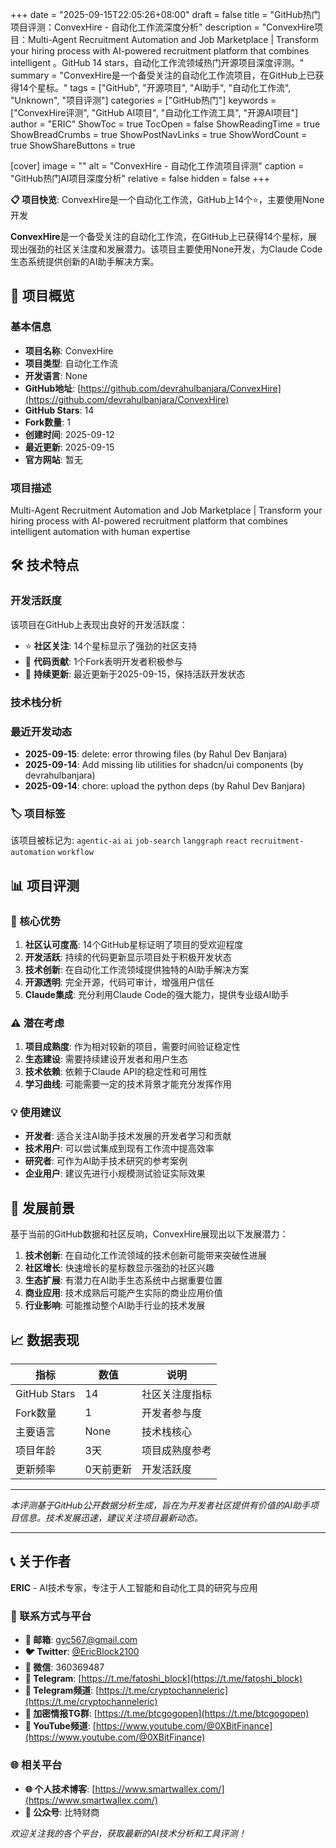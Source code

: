 +++
date = "2025-09-15T22:05:26+08:00"
draft = false
title = "GitHub热门项目评测：ConvexHire - 自动化工作流深度分析"
description = "ConvexHire项目：Multi-Agent Recruitment Automation and Job Marketplace | Transform your hiring process with AI-powered recruitment platform that combines intelligent 。GitHub 14 stars，自动化工作流领域热门开源项目深度评测。"
summary = "ConvexHire是一个备受关注的自动化工作流项目，在GitHub上已获得14个星标。"
tags = ["GitHub", "开源项目", "AI助手", "自动化工作流", "Unknown", "项目评测"]
categories = ["GitHub热门"]
keywords = ["ConvexHire评测", "GitHub AI项目", "自动化工作流工具", "开源AI项目"]
author = "ERIC"
ShowToc = true
TocOpen = false
ShowReadingTime = true
ShowBreadCrumbs = true
ShowPostNavLinks = true
ShowWordCount = true
ShowShareButtons = true

[cover]
image = ""
alt = "ConvexHire - 自动化工作流项目评测"
caption = "GitHub热门AI项目深度分析"
relative = false
hidden = false
+++

**📋 项目快览**: ConvexHire是一个自动化工作流，GitHub上14个⭐，主要使用None开发

**ConvexHire**是一个备受关注的自动化工作流，在GitHub上已获得14个星标，展现出强劲的社区关注度和发展潜力。该项目主要使用None开发，为Claude Code生态系统提供创新的AI助手解决方案。

## 🎯 项目概览

### 基本信息
- **项目名称**: ConvexHire
- **项目类型**: 自动化工作流
- **开发语言**: None
- **GitHub地址**: [https://github.com/devrahulbanjara/ConvexHire](https://github.com/devrahulbanjara/ConvexHire)
- **GitHub Stars**: 14
- **Fork数量**: 1
- **创建时间**: 2025-09-12
- **最近更新**: 2025-09-15
- **官方网站**: 暂无

### 项目描述
Multi-Agent Recruitment Automation and Job Marketplace | Transform your hiring process with AI-powered recruitment platform that combines intelligent automation with human expertise

## 🛠️ 技术特点

### 开发活跃度
该项目在GitHub上表现出良好的开发活跃度：
- ⭐ **社区关注**: 14个星标显示了强劲的社区支持
- 🔄 **代码贡献**: 1个Fork表明开发者积极参与
- 📅 **持续更新**: 最近更新于2025-09-15，保持活跃开发状态

### 技术栈分析

### 最近开发动态
- **2025-09-15**: delete: error throwing files (by Rahul Dev Banjara)
- **2025-09-14**: Add missing lib utilities for shadcn/ui components (by devrahulbanjara)
- **2025-09-14**: chore: upload the python deps (by Rahul Dev Banjara)


### 🏷️ 项目标签
该项目被标记为: `agentic-ai` `ai` `job-search` `langgraph` `react` `recruitment-automation` `workflow`


## 📊 项目评测

### 🎯 核心优势
1. **社区认可度高**: 14个GitHub星标证明了项目的受欢迎程度
2. **开发活跃**: 持续的代码更新显示项目处于积极开发状态
3. **技术创新**: 在自动化工作流领域提供独特的AI助手解决方案
4. **开源透明**: 完全开源，代码可审计，增强用户信任
5. **Claude集成**: 充分利用Claude Code的强大能力，提供专业级AI助手

### ⚠️ 潜在考虑
1. **项目成熟度**: 作为相对较新的项目，需要时间验证稳定性
2. **生态建设**: 需要持续建设开发者和用户生态
3. **技术依赖**: 依赖于Claude API的稳定性和可用性
4. **学习曲线**: 可能需要一定的技术背景才能充分发挥作用

### 💡 使用建议
- **开发者**: 适合关注AI助手技术发展的开发者学习和贡献
- **技术用户**: 可以尝试集成到现有工作流中提高效率
- **研究者**: 可作为AI助手技术研究的参考案例
- **企业用户**: 建议先进行小规模测试验证实际效果

## 🔮 发展前景

基于当前的GitHub数据和社区反响，ConvexHire展现出以下发展潜力：

1. **技术创新**: 在自动化工作流领域的技术创新可能带来突破性进展
2. **社区增长**: 快速增长的星标数显示强劲的社区兴趣
3. **生态扩展**: 有潜力在AI助手生态系统中占据重要位置
4. **商业应用**: 技术成熟后可能产生实际的商业应用价值
5. **行业影响**: 可能推动整个AI助手行业的技术发展

## 📈 数据表现

| 指标 | 数值 | 说明 |
|------|------|------|
| GitHub Stars | 14 | 社区关注度指标 |
| Fork数量 | 1 | 开发者参与度 |
| 主要语言 | None | 技术栈核心 |
| 项目年龄 | 3天 | 项目成熟度参考 |
| 更新频率 | 0天前更新 | 开发活跃度 |

---

*本评测基于GitHub公开数据分析生成，旨在为开发者社区提供有价值的AI助手项目信息。技术发展迅速，建议关注项目最新动态。*

---

## 📞 关于作者

**ERIC** - AI技术专家，专注于人工智能和自动化工具的研究与应用

### 🔗 联系方式与平台

- **📧 邮箱**: [gyc567@gmail.com](mailto:gyc567@gmail.com)
- **🐦 Twitter**: [@EricBlock2100](https://twitter.com/EricBlock2100)
- **💬 微信**: 360369487
- **📱 Telegram**: [https://t.me/fatoshi_block](https://t.me/fatoshi_block)
- **📢 Telegram频道**: [https://t.me/cryptochanneleric](https://t.me/cryptochanneleric)
- **👥 加密情报TG群**: [https://t.me/btcgogopen](https://t.me/btcgogopen)
- **🎥 YouTube频道**: [https://www.youtube.com/@0XBitFinance](https://www.youtube.com/@0XBitFinance)

### 🌐 相关平台

- **🌐 个人技术博客**: [https://www.smartwallex.com/](https://www.smartwallex.com/)
- **📖 公众号**: 比特财商

*欢迎关注我的各个平台，获取最新的AI技术分析和工具评测！*

